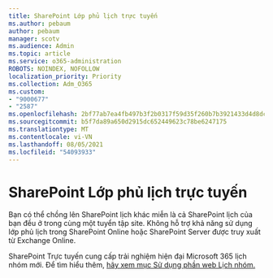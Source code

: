 ```yaml
---
title: SharePoint Lớp phủ lịch trực tuyến
ms.author: pebaum
author: pebaum
manager: scotv
ms.audience: Admin
ms.topic: article
ms.service: o365-administration
ROBOTS: NOINDEX, NOFOLLOW
localization_priority: Priority
ms.collection: Adm_O365
ms.custom:
- "9000677"
- "2587"
ms.openlocfilehash: 2bf77ab7ea4fb497b3f2b0317f59d35f260b7b3921433d4d8dc76268db63f0f1
ms.sourcegitcommit: b5f7da89a650d2915dc652449623c78be6247175
ms.translationtype: MT
ms.contentlocale: vi-VN
ms.lasthandoff: 08/05/2021
ms.locfileid: "54093933"
---
```

# <a name="sharepoint-online-calendar-overlay"></a>SharePoint Lớp phủ lịch trực tuyến

Bạn có thể chồng lên SharePoint lịch khác miễn là cả SharePoint lịch của bạn đều ở trong cùng một tuyển tập site. Không hỗ trợ khả năng sử dụng lớp phủ lịch trong SharePoint Online hoặc SharePoint Server được truy xuất từ Exchange Online.

SharePoint Trực tuyến cung cấp trải nghiệm hiện đại Microsoft 365 lịch nhóm mới. Để tìm hiểu thêm, [hãy xem mục Sử dụng phần web Lịch nhóm.](https://support.microsoft.com/en-us/office/use-the-group-calendar-web-part-eaf3c04d-5699-48cb-8b5e-3caa887d51ce)
